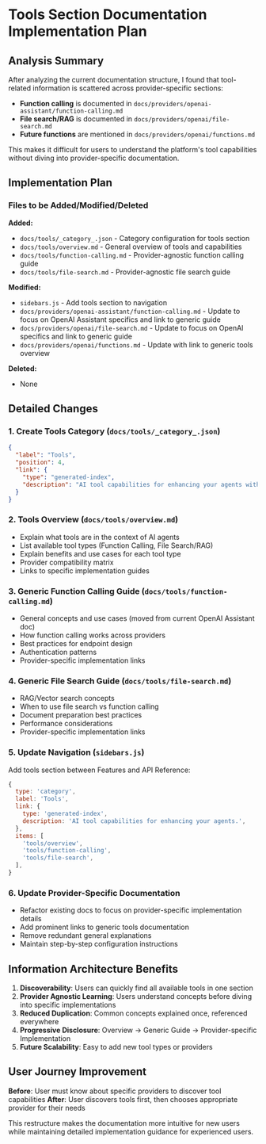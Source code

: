 # Tools Section Documentation Implementation Plan

## Analysis Summary

After analyzing the current documentation structure, I found that tool-related information is scattered across provider-specific sections:

- **Function calling** is documented in `docs/providers/openai-assistant/function-calling.md`
- **File search/RAG** is documented in `docs/providers/openai/file-search.md` 
- **Future functions** are mentioned in `docs/providers/openai/functions.md`

This makes it difficult for users to understand the platform's tool capabilities without diving into provider-specific documentation.

## Implementation Plan

### Files to be Added/Modified/Deleted

**Added:**
- `docs/tools/_category_.json` - Category configuration for tools section
- `docs/tools/overview.md` - General overview of tools and capabilities
- `docs/tools/function-calling.md` - Provider-agnostic function calling guide
- `docs/tools/file-search.md` - Provider-agnostic file search guide

**Modified:**
- `sidebars.js` - Add tools section to navigation
- `docs/providers/openai-assistant/function-calling.md` - Update to focus on OpenAI Assistant specifics and link to generic guide
- `docs/providers/openai/file-search.md` - Update to focus on OpenAI specifics and link to generic guide
- `docs/providers/openai/functions.md` - Update with link to generic tools overview

**Deleted:**
- None

## Detailed Changes

### 1. Create Tools Category (`docs/tools/_category_.json`)
```json
{
  "label": "Tools",
  "position": 4,
  "link": {
    "type": "generated-index",
    "description": "AI tool capabilities for enhancing your agents with external data and actions."
  }
}
```

### 2. Tools Overview (`docs/tools/overview.md`)
- Explain what tools are in the context of AI agents
- List available tool types (Function Calling, File Search/RAG)
- Explain benefits and use cases for each tool type
- Provider compatibility matrix
- Links to specific implementation guides

### 3. Generic Function Calling Guide (`docs/tools/function-calling.md`)
- General concepts and use cases (moved from current OpenAI Assistant doc)
- How function calling works across providers
- Best practices for endpoint design
- Authentication patterns
- Provider-specific implementation links

### 4. Generic File Search Guide (`docs/tools/file-search.md`)
- RAG/Vector search concepts
- When to use file search vs function calling
- Document preparation best practices
- Performance considerations
- Provider-specific implementation links

### 5. Update Navigation (`sidebars.js`)
Add tools section between Features and API Reference:
```javascript
{
  type: 'category',
  label: 'Tools',
  link: {
    type: 'generated-index',
    description: 'AI tool capabilities for enhancing your agents.',
  },
  items: [
    'tools/overview',
    'tools/function-calling',
    'tools/file-search',
  ],
}
```

### 6. Update Provider-Specific Documentation
- Refactor existing docs to focus on provider-specific implementation details
- Add prominent links to generic tools documentation
- Remove redundant general explanations
- Maintain step-by-step configuration instructions

## Information Architecture Benefits

1. **Discoverability**: Users can quickly find all available tools in one section
2. **Provider Agnostic Learning**: Users understand concepts before diving into specific implementations  
3. **Reduced Duplication**: Common concepts explained once, referenced everywhere
4. **Progressive Disclosure**: Overview → Generic Guide → Provider-specific Implementation
5. **Future Scalability**: Easy to add new tool types or providers

## User Journey Improvement

**Before**: User must know about specific providers to discover tool capabilities
**After**: User discovers tools first, then chooses appropriate provider for their needs

This restructure makes the documentation more intuitive for new users while maintaining detailed implementation guidance for experienced users.